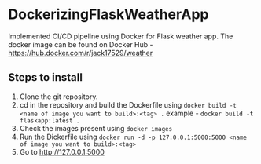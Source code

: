 # DockerizingFlaskWeatherApp

Implemented CI/CD pipeline using Docker for Flask weather app.
The docker image can be found on Docker Hub - https://hub.docker.com/r/jack17529/weather

## Steps to install

1. Clone the git repository.
2. cd in the repository and build the Dockerfile using `docker build -t <name of image you want to build>:<tag> .`
example - `docker build -t flaskapp:latest .`
3. Check the images present using `docker images`
4. Run the Dickerfile using `docker run -d -p 127.0.0.1:5000:5000 <name of image you want to build>:<tag>`
5. Go to http://127.0.0.1:5000
